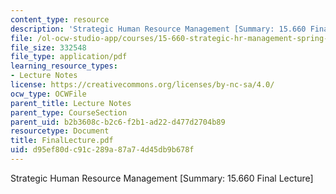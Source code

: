 ```yaml
---
content_type: resource
description: 'Strategic Human Resource Management [Summary: 15.660 Final Lecture]'
file: /ol-ocw-studio-app/courses/15-660-strategic-hr-management-spring-2003/d95ef80dc91c289a87a74d45db9b678f_FinalLecture.pdf
file_size: 332548
file_type: application/pdf
learning_resource_types:
- Lecture Notes
license: https://creativecommons.org/licenses/by-nc-sa/4.0/
ocw_type: OCWFile
parent_title: Lecture Notes
parent_type: CourseSection
parent_uid: b2b3608c-b2c6-f2b1-ad22-d477d2704b89
resourcetype: Document
title: FinalLecture.pdf
uid: d95ef80d-c91c-289a-87a7-4d45db9b678f
---
```

Strategic Human Resource Management [Summary: 15.660 Final Lecture]